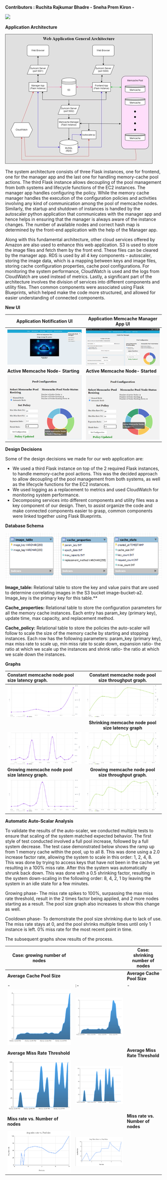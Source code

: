 ﻿**Contributors : Ruchita Rajkumar Bhadre -  Sneha Prem Kiron -**  

![](images/Aspose.Words.c569de92-2543-402b-9319-512a9f8ced73.001.png)

**Application Architecture**  

![](images/Picture18.jpg)

The system architecture consists of three Flask instances, one for frontend, one for the manager app and the last one for handling memory-cache pool actions. The third Flask instance allows decoupling of the pool management from both systems and lifecycle functions of the EC2 instances. The manager app handles configuring the policy. While the memory cache manager handles the execution of the configuration policies and activities involving any kind of communication among the pool of memcache nodes. Similarly, the startup and shutdown of instances is handled by the autoscaler python application that communicates with the manager app and hence helps in ensuring that the manager is always aware of the instance changes. The number of available nodes and correct hash map is determined by the front-end application with the help of the Manager app. 

Along with this fundamental architecture, other cloud services offered by Amazon are also used to enhance this web application. S3 is used to store the image files and fetch them by the front end. These files can be cleared by the manager app. RDS is used by all 4 key components – autoscaler, storing the image data, which is a mapping between keys and image files, storing cache configuration properties, cache pool configurations. For monitoring the system performance, CloudWatch is used and the logs from CloudWatch are used instead of metrics. Lastly, a significant part of the architecture involves the division of services into different components and utility files. Then common components were associated using Flask Blueprints, which helped make the code more structured, and allowed for easier understanding of connected components.  

**New UI**  



|**Application Notification UI** |**Application Memcache Manager App UI** |
| - | - |
|![](images/Picture17.png)|![](images/Picture16.png)|
|**Active Memcache Node- Starting** |**Active Memcache Node- Started** |
|![](images/Picture15.png)|![](images/Picture14.png)|

**Design Decisions**

Some of the design decisions we made for our web application are: 

- We used a third Flask instance on top of the 2 required Flask instances, to handle memory-cache pool actions. This was the decided approach to allow decoupling of the pool management from both systems, as well as the lifecycle functions for the EC2 instances. 
- We used logging as a replacement to metrics and used CloudWatch for monitoring system performance. 
- Decomposing services into different components and utility files was a key component of our design. Then, to assist organize the code and make connected components easier to grasp, common components were linked together using Flask Blueprints. 

**Database Schema** 

![](images/Picture13.png)

**Image\_table:** Relational table to store the key and value pairs that are used to determine correlating images in the S3 bucket image-bucket-a2. Image\_key is the primary key for this table.** 

**Cache\_properties:** Relational table to store the configuration parameters for all the memory cache instances. Each entry has param\_key (primary key), update time, max capacity, and replacement method. 

**Cache\_policy:** Relational table to store the policies the auto-scaler will follow to scale the size of the memory cache by starting and stopping instances. Each row has the following parameters: param\_key (primary key), max miss rate to scale up, min miss rate to scale down, expansion ratio- the ratio at which we scale up the instances and shrink ratio- the ratio at which we scale down the instances.

**Graphs** 

|**Constant memcache node pool size latency graph.** |**Constant memcache node pool size throughput graph.** |
| :- | :-: |
|![](images/Picture1.png)|![](images/Picture2.png)|
||**Shrinking memcache node pool size latency graph** |**Shrinking memcache node pool size throughput graph.** |
|![](images/Picture3.png)|![](images/Picture4.png)|
|**Growing memcache node pool size latency graph.** |**Growing memcache node pool size throughput graph.** |
|![](images/Picture11.png)|![](images/Picture12.png)|

**Automatic Auto-Scalar Analysis** 

To validate the results of the auto-scaler, we conducted multiple tests to ensure that scaling of the system matched expected behavior. The first style of test conducted involved a full pool increase, followed by a full system decrease. The test case demonstrated below shows the ramp up from 1 memory cache within the pool, up to all 8. This was done using a 2.0 increase factor rate, allowing the system to scale in this order: 1, 2, 4, 8. This was done by trying to access keys that have not been in the cache yet resulting in a 100% miss rate. After this the system was automatically shrunk back down. This was done with a 0.5 shrinking factor, resulting in the system down-scaling in the following order: 8, 4, 2, 1 by leaving the system in an idle state for a few minutes. 

Growing phase- The miss rate spikes to 100%, surpassing the max miss rate threshold, result in the 2 times factor being applied, and 2 more nodes starting as a result. The pool size graph also increases to show this change as well.  

Cooldown phase- To demonstrate the pool size shrinking due to lack of use. The miss rate stays at 0, and the pool shrinks multiple times until only 1 instance is left. 0% miss rate for the most recent point in time. 

The subsequent graphs show results of the process. 

|**Case: growing number of nodes** ||**Case: shrinking number of nodes** |
| - |:- | - |
|**Average Cache Pool Size** ||**Average Cache Pool Size** |
| - |:- | - |
|![](images/Picture5.png)|![](images/Picture6.png)|
|**Average Miss Rate Threshold** ||**Average Miss Rate Threshold** |
|![](images/Picture7.png)|![](images/Picture8.png)|
|**Miss rate vs. Number of nodes** ||**Miss rate vs. Number of nodes** |
|![](images/Picture9.png)|![](images/Picture10.png)|
